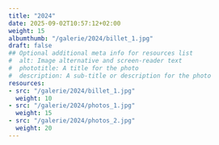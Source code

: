 ```yaml
---
title: "2024"
date: 2025-09-02T10:57:12+02:00
weight: 15
albumthumb: "/galerie/2024/billet_1.jpg"
draft: false
## Optional additional meta info for resources list
#  alt: Image alternative and screen-reader text
#  phototitle: A title for the photo
#  description: A sub-title or description for the photo
resources:
- src: "/galerie/2024/billet_1.jpg"
  weight: 10
- src: "/galerie/2024/photos_1.jpg"
  weight: 15
- src: "/galerie/2024/photos_2.jpg"
  weight: 20
---
```

